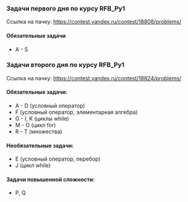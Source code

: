 ### Задачи первого дня по курсу RFB_Py1
Ссылка на пачку: https://contest.yandex.ru/contest/18808/problems/

#### Обязательные задачи
* A - S



### Задачи второго дня по курсу RFB_Py1
Ссылка на пачку: https://contest.yandex.ru/contest/18824/problems/


#### Обязательные задачи:
* A - D (условный оператор)
* F (условный оператор, элементарная алгебра)
* G - I, K (циклы while)
* M - O (цикл for)
* R - T (множества)

#### Необязательные задачи:
* E (условный оператор, перебор)
* J (цикл while)

#### Задачи повышенной сложности:
* P, Q

